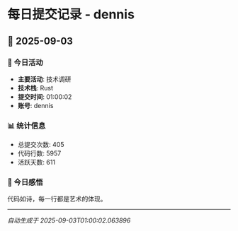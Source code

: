 # 每日提交记录 - dennis

## 📅 2025-09-03

### 🎯 今日活动
- **主要活动**: 技术调研
- **技术栈**: Rust
- **提交时间**: 01:00:02
- **账号**: dennis

### 📊 统计信息
- 总提交次数: 405
- 代码行数: 5957
- 活跃天数: 611

### 💭 今日感悟
代码如诗，每一行都是艺术的体现。

---
*自动生成于 2025-09-03T01:00:02.063896*
